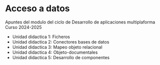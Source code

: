 # Acceso a datos

Apuntes del modulo del ciclo de Desarrollo de aplicaciones multiplaforma
Curso 2024-2025

- Unidad didactica 1: Ficheros
- Unidad didactica 2: Conectores bases de datos
- Unidad didactica 3: Mapeo objeto relacional
- Unidad didactica 4: Objeto-documentales
- Unidad didactica 5: Desarrollo de componentes